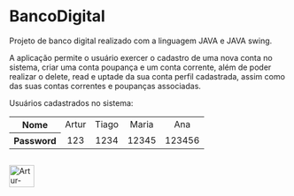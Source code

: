 # BancoDigital
  
<p>
  Projeto de banco digital realizado com a linguagem JAVA e JAVA swing.
 </p>
 
 <p>
  A aplicação permite o usuário exercer o cadastro de uma nova conta no sistema, criar uma conta poupança e um conta corrente, além de poder realizar o delete, read e uptade da sua conta perfil cadastrada, assim como das suas contas correntes e poupanças associadas.
</p>

<p>
   Usuários cadastrados no sistema:
</p>
   <table>
  <tr>
    <th align="center">Nome</th>
    <td align="center">Artur</td>
    <td align="center">Tiago</td>
    <td align="center">Maria</td>
    <td align="center">Ana</td>
  </tr>
  <tr>
    <th align="center" >Password</th>
    <td align="center">123</td>
    <td align="center">1234</td>
    <td align="center">12345</td>
    <td align="center">123456</td>
  </tr>
</table>

##
 <img align="center" alt="Artur-Java" height="40" width="45" src="https://cdn.jsdelivr.net/gh/devicons/devicon/icons/java/java-original.svg"> 
